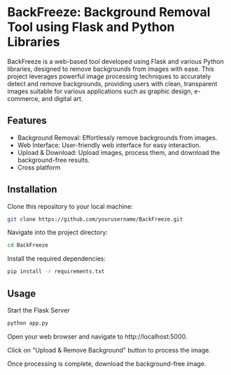 
# BackFreeze: Background Removal Tool using Flask and Python Libraries

BackFreeze is a web-based tool developed using Flask and various Python libraries, designed to remove backgrounds from images with ease. This project leverages powerful image processing techniques to accurately detect and remove backgrounds, providing users with clean, transparent images suitable for various applications such as graphic design, e-commerce, and digital art.


## Features

- Background Removal: Effortlessly remove backgrounds from images.
- Web Interface: User-friendly web interface for easy interaction.
- Upload & Download: Upload images, process them, and download the background-free results.
- Cross platform


## Installation

Clone this repository to your local machine:

```bash
git clone https://github.com/yourusername/BackFreeze.git
```
Navigate into the project directory:

```bash
cd BackFreeze
```

Install the required dependencies:


```bash
pip install -r requirements.txt

```

## Usage

Start the Flask Server
```bash
python app.py

```
Open your web browser and navigate to http://localhost:5000.

Click on "Upload & Remove Background" button to process the image.

Once processing is complete, download the background-free image.
